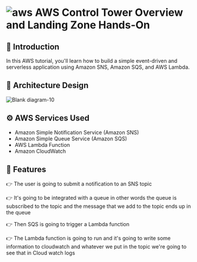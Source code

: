 # ![aws](https://github.com/julien-muke/Search-Engine-Website-using-AWS/assets/110755734/01cd6124-8014-4baa-a5fe-bd227844d263)     AWS Control Tower Overview and Landing Zone Hands-On


## 🤖 Introduction

In this AWS tutorial, you'll learn how to build a simple event-driven and serverless application using Amazon SNS, Amazon SQS, and AWS Lambda. 


## 📐 Architecture Design


![Blank diagram-10](https://github.com/julien-muke/aws-serverless-app-with-sns-sqs/assets/110755734/a79f6fd4-7451-4ac6-bf7c-89d9c161f8c6)



## ⚙️ AWS Services Used

* Amazon Simple Notification Service (Amazon SNS)
* Amazon Simple Queue Service (Amazon SQS)
* AWS Lambda Function
* Amazon CloudWatch


## 🔋 Features



👉 The user is going to submit a notification to an SNS topic

👉 It's going to be integrated with a queue in other words the queue is subscribed to the topic and the message that we add to the topic ends up in the queue

👉 Then SQS is going to trigger a Lambda function

👉 The Lambda function is going to run and it's going to write some information to cloudwatch and whatever we put in the topic we're going to see that in Cloud watch logs